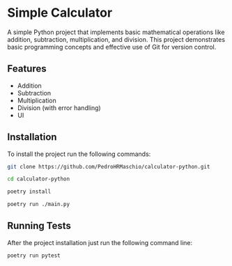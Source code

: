 # Simple Calculator

A simple Python project that implements basic mathematical operations like addition, subtraction, multiplication, and division. This project demonstrates basic programming concepts and effective use of Git for version control.

## Features

- Addition
- Subtraction
- Multiplication
- Division (with error handling)
- UI

## Installation

To install the project run the following commands:

```bash
git clone https://github.com/PedroHRMaschio/calculator-python.git

cd calculator-python

poetry install

poetry run ./main.py
```

## Running Tests
After the project installation just run the following command line:

```bash
poetry run pytest
```
